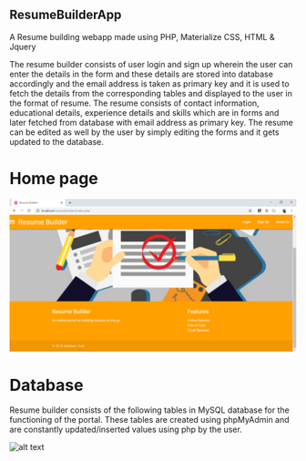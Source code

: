 ## ResumeBuilderApp
A Resume building webapp made using PHP, Materialize CSS, HTML &amp; Jquery

The resume builder consists of user login and sign up wherein the user can enter the details in the form and these details are stored into database accordingly and the email address is taken as primary key and it is used to fetch the details from the corresponding tables and displayed to the user in the format of resume. The resume consists of contact information, educational details, experience details and skills which are in forms and later fetched from database with email address as primary key. The resume can be edited as well by the user by simply editing the forms and it gets updated to the database.



# Home page

![alt text](https://github.com/abhilashpandurangan/ResumeBuilderApp/blob/master/resumebuilder/home_page.PNG)


# Database

Resume builder consists of the following tables in MySQL database for the functioning of the portal. These tables are created using phpMyAdmin and are constantly updated/inserted values using php by the user.

![alt text](https://github.com/abhilashpandurangan/ResumeBuilderApp/blob/master/resumebuilder/db.JPG)

